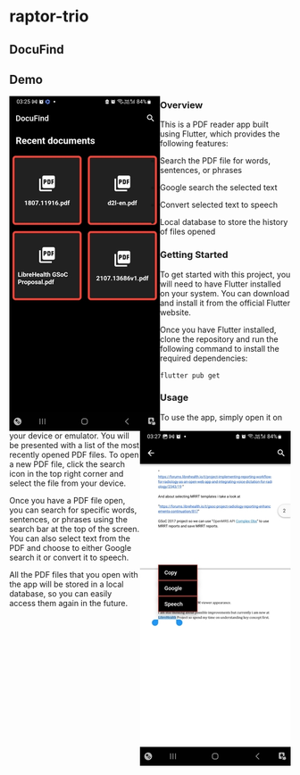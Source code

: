 # raptor-trio

## DocuFind

## Demo

<img src="assets/images/screenshots/homepage.jpg" alt="Home Page" style="float: left;">
<img src="assets/images/screenshots/overlay.jpg" alt="Selected text functions" style="float: right;">

### Overview

This is a PDF reader app built using Flutter, which provides the following features:

* Search the PDF file for words, sentences, or phrases

* Google search the selected text

* Convert selected text to speech

* Local database to store the history of files opened


### Getting Started

To get started with this project, you will need to have Flutter installed on your system. You can download and install it from the official Flutter website.

Once you have Flutter installed, clone the repository and run the following command to install the required dependencies:

```
flutter pub get
```


### Usage

To use the app, simply open it on your device or emulator. You will be presented with a list of the most recently opened PDF files. To open a new PDF file, click the search icon in the top right corner and select the file from your device.

Once you have a PDF file open, you can search for specific words, sentences, or phrases using the search bar at the top of the screen. You can also select text from the PDF and choose to either Google search it or convert it to speech.

All the PDF files that you open with the app will be stored in a local database, so you can easily access them again in the future.
